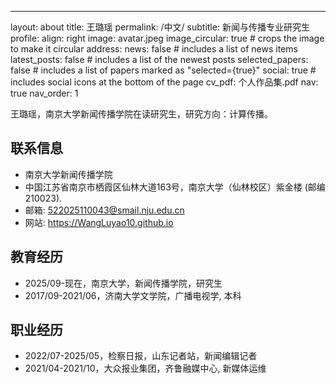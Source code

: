 ---
layout: about
title: 王璐瑶
permalink: /中文/
subtitle: 新闻与传播专业研究生
profile:
  align: right
  image: avatar.jpeg
  image_circular: true # crops the image to make it circular
  address:
news: false  # includes a list of news items
latest_posts: false  # includes a list of the newest posts
selected_papers: false # includes a list of papers marked as "selected={true}"
social: true  # includes social icons at the bottom of the page
cv_pdf: 个人作品集.pdf
nav: true
nav_order: 1


王璐瑶，南京大学新闻传播学院在读研究生，研究方向：计算传播。 

## 联系信息
- 南京大学新闻传播学院
- 中国江苏省南京市栖霞区仙林大道163号，南京大学（仙林校区）紫金楼 (邮编210023).
- 邮箱: 522025110043@smail.nju.edu.cn
- 网站: https://WangLuyao10.github.io

## 教育经历
- 2025/09-现在，南京大学，新闻传播学院，研究生
- 2017/09-2021/06，济南大学文学院，广播电视学, 本科

## 职业经历
- 2022/07-2025/05，检察日报，山东记者站，新闻编辑记者
- 2021/04-2021/10，大众报业集团，齐鲁融媒中心, 新媒体运维

